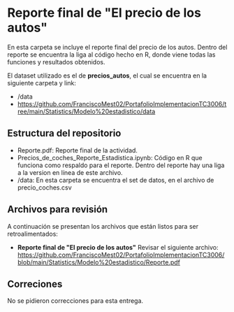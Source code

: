 # **Reporte final de "El precio de los autos"**

En esta carpeta se incluye el reporte final del precio de los autos. Dentro del reporte se encuentra la liga al código hecho en R, donde viene todas las funciones y resultados obtenidos.

El dataset utilizado es el de **precios_autos**, el cual se encuentra en la siguiente carpeta y link:
*  /data
*  https://github.com/FranciscoMest02/PortafolioImplementacionTC3006/tree/main/Statistics/Modelo%20estadistico/data

## Estructura del repositorio
* Reporte.pdf: Reporte final de la actividad.
* Precios_de_coches_Reporte_Estadistica.ipynb: Código en R que funciona como respaldo para el reporte. Dentro del reporte hay una liga a la version en línea de este archivo.
* /data: En esta carpeta se encuentra el set de datos, en el archivo de precio_coches.csv

## Archivos para revisión
A continuación se presentan los archivos que están listos para ser retroalimentados: 

* **Reporte final de "El precio de los autos"** Revisar el siguiente archivo: https://github.com/FranciscoMest02/PortafolioImplementacionTC3006/blob/main/Statistics/Modelo%20estadistico/Reporte.pdf

## Correciones
No se pidieron correcciones para esta entrega.

